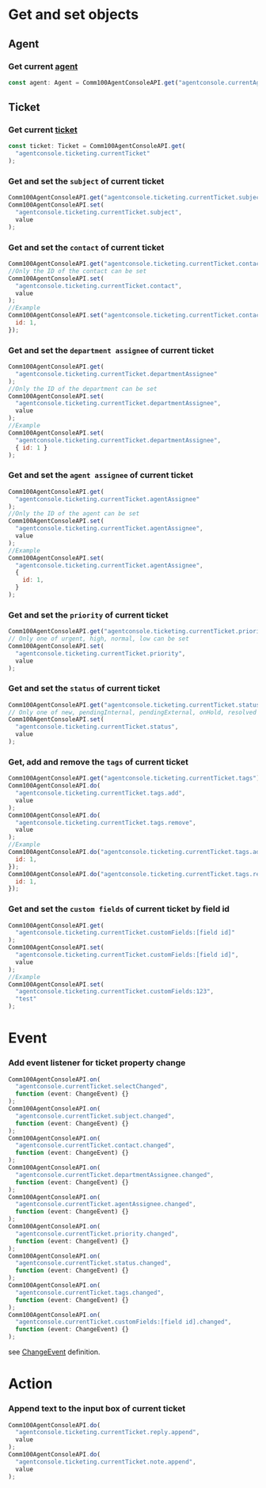 # Get and set objects

## Agent

### Get current [agent](./dataStructure.ts#L56)

```typescript
const agent: Agent = Comm100AgentConsoleAPI.get("agentconsole.currentAgent");
```

## Ticket

### Get current [ticket](./dataStructure.ts#L1)

```typescript
const ticket: Ticket = Comm100AgentConsoleAPI.get(
  "agentconsole.ticketing.currentTicket"
);
```

### Get and set the `subject` of current ticket

```typescript
Comm100AgentConsoleAPI.get("agentconsole.ticketing.currentTicket.subject");
Comm100AgentConsoleAPI.set(
  "agentconsole.ticketing.currentTicket.subject",
  value
);
```

### Get and set the `contact` of current ticket

```javascript
Comm100AgentConsoleAPI.get("agentconsole.ticketing.currentTicket.contact");
//Only the ID of the contact can be set
Comm100AgentConsoleAPI.set(
  "agentconsole.ticketing.currentTicket.contact",
  value
);
//Example
Comm100AgentConsoleAPI.set("agentconsole.ticketing.currentTicket.contact", {
  id: 1,
});
```

### Get and set the `department assignee` of current ticket

```javascript
Comm100AgentConsoleAPI.get(
  "agentconsole.ticketing.currentTicket.departmentAssignee"
);
//Only the ID of the department can be set
Comm100AgentConsoleAPI.set(
  "agentconsole.ticketing.currentTicket.departmentAssignee",
  value
);
//Example
Comm100AgentConsoleAPI.set(
  "agentconsole.ticketing.currentTicket.departmentAssignee",
  { id: 1 }
);
```

### Get and set the `agent assignee` of current ticket

```javascript
Comm100AgentConsoleAPI.get(
  "agentconsole.ticketing.currentTicket.agentAssignee"
);
//Only the ID of the agent can be set
Comm100AgentConsoleAPI.set(
  "agentconsole.ticketing.currentTicket.agentAssignee",
  value
);
//Example
Comm100AgentConsoleAPI.set(
  "agentconsole.ticketing.currentTicket.agentAssignee",
  {
    id: 1,
  }
);
```

### Get and set the `priority` of current ticket

```javascript
Comm100AgentConsoleAPI.get("agentconsole.ticketing.currentTicket.priority");
// Only one of urgent, high, normal, low can be set
Comm100AgentConsoleAPI.set(
  "agentconsole.ticketing.currentTicket.priority",
  value
);
```

### Get and set the `status` of current ticket

```javascript
Comm100AgentConsoleAPI.get("agentconsole.ticketing.currentTicket.status");
// Only one of new, pendingInternal, pendingExternal, onHold, resolved can be set
Comm100AgentConsoleAPI.set(
  "agentconsole.ticketing.currentTicket.status",
  value
);
```

### Get, add and remove the `tags` of current ticket

```javascript
Comm100AgentConsoleAPI.get("agentconsole.ticketing.currentTicket.tags");
Comm100AgentConsoleAPI.do(
  "agentconsole.ticketing.currentTicket.tags.add",
  value
);
Comm100AgentConsoleAPI.do(
  "agentconsole.ticketing.currentTicket.tags.remove",
  value
);
//Example
Comm100AgentConsoleAPI.do("agentconsole.ticketing.currentTicket.tags.add", {
  id: 1,
});
Comm100AgentConsoleAPI.do("agentconsole.ticketing.currentTicket.tags.remove", {
  id: 1,
});
```

### Get and set the `custom fields` of current ticket by field id

```javascript
Comm100AgentConsoleAPI.get(
  "agentconsole.ticketing.currentTicket.customFields:[field id]"
);
Comm100AgentConsoleAPI.set(
  "agentconsole.ticketing.currentTicket.customFields:[field id]",
  value
);
//Example
Comm100AgentConsoleAPI.set(
  "agentconsole.ticketing.currentTicket.customFields:123",
  "test"
);
```

# Event

### Add event listener for ticket property change

```typescript
Comm100AgentConsoleAPI.on(
  "agentconsole.currentTicket.selectChanged",
  function (event: ChangeEvent) {}
);
Comm100AgentConsoleAPI.on(
  "agentconsole.currentTicket.subject.changed",
  function (event: ChangeEvent) {}
);
Comm100AgentConsoleAPI.on(
  "agentconsole.currentTicket.contact.changed",
  function (event: ChangeEvent) {}
);
Comm100AgentConsoleAPI.on(
  "agentconsole.currentTicket.departmentAssignee.changed",
  function (event: ChangeEvent) {}
);
Comm100AgentConsoleAPI.on(
  "agentconsole.currentTicket.agentAssignee.changed",
  function (event: ChangeEvent) {}
);
Comm100AgentConsoleAPI.on(
  "agentconsole.currentTicket.priority.changed",
  function (event: ChangeEvent) {}
);
Comm100AgentConsoleAPI.on(
  "agentconsole.currentTicket.status.changed",
  function (event: ChangeEvent) {}
);
Comm100AgentConsoleAPI.on(
  "agentconsole.currentTicket.tags.changed",
  function (event: ChangeEvent) {}
);
Comm100AgentConsoleAPI.on(
  "agentconsole.currentTicket.customFields:[field id].changed",
  function (event: ChangeEvent) {}
);
```

see [ChangeEvent](./dataStructure.ts#L194) definition.

# Action

### Append text to the input box of current ticket

```javascript
Comm100AgentConsoleAPI.do(
  "agentconsole.ticketing.currentTicket.reply.append",
  value
);
Comm100AgentConsoleAPI.do(
  "agentconsole.ticketing.currentTicket.note.append",
  value
);
```
